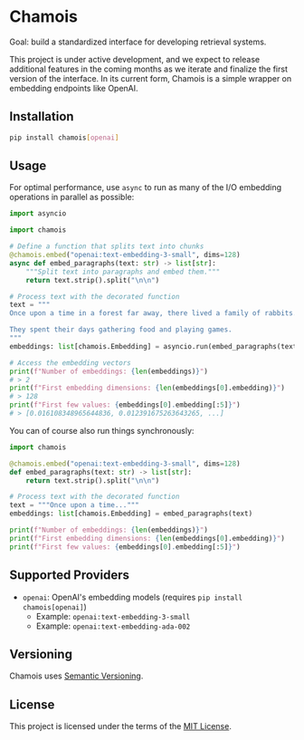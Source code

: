 # Chamois

Goal: build a standardized interface for developing retrieval systems.

This project is under active development, and we expect to release additional features in the coming months as we iterate and finalize the first version of the interface.
In its current form, Chamois is a simple wrapper on embedding endpoints like OpenAI.

## Installation

```bash
pip install chamois[openai]
```

## Usage

For optimal performance, use `async` to run as many of the I/O embedding operations in parallel as possible:

```python
import asyncio

import chamois

# Define a function that splits text into chunks
@chamois.embed("openai:text-embedding-3-small", dims=128)
async def embed_paragraphs(text: str) -> list[str]:
    """Split text into paragraphs and embed them."""
    return text.strip().split("\n\n")

# Process text with the decorated function
text = """
Once upon a time in a forest far away, there lived a family of rabbits.

They spent their days gathering food and playing games.
"""
embeddings: list[chamois.Embedding] = asyncio.run(embed_paragraphs(text))

# Access the embedding vectors
print(f"Number of embeddings: {len(embeddings)}")
# > 2
print(f"First embedding dimensions: {len(embeddings[0].embedding)}")
# > 128
print(f"First few values: {embeddings[0].embedding[:5]}")
# > [0.016108348965644836, 0.012391675263643265, ...]
```

You can of course also run things synchronously:

```python
import chamois

@chamois.embed("openai:text-embedding-3-small", dims=128)
def embed_paragraphs(text: str) -> list[str]:
    return text.strip().split("\n\n")

# Process text with the decorated function
text = """Once upon a time..."""
embeddings: list[chamois.Embedding] = embed_paragraphs(text)

print(f"Number of embeddings: {len(embeddings)}")
print(f"First embedding dimensions: {len(embeddings[0].embedding)}")
print(f"First few values: {embeddings[0].embedding[:5]}")
```

## Supported Providers

- `openai`: OpenAI's embedding models (requires `pip install chamois[openai]`)
  - Example: `openai:text-embedding-3-small`
  - Example: `openai:text-embedding-ada-002`

## Versioning

Chamois uses [Semantic Versioning](https://semver.org/).

## License

This project is licensed under the terms of the [MIT License](https://github.com/Mirascope/chamois/blob/main/LICENSE).
